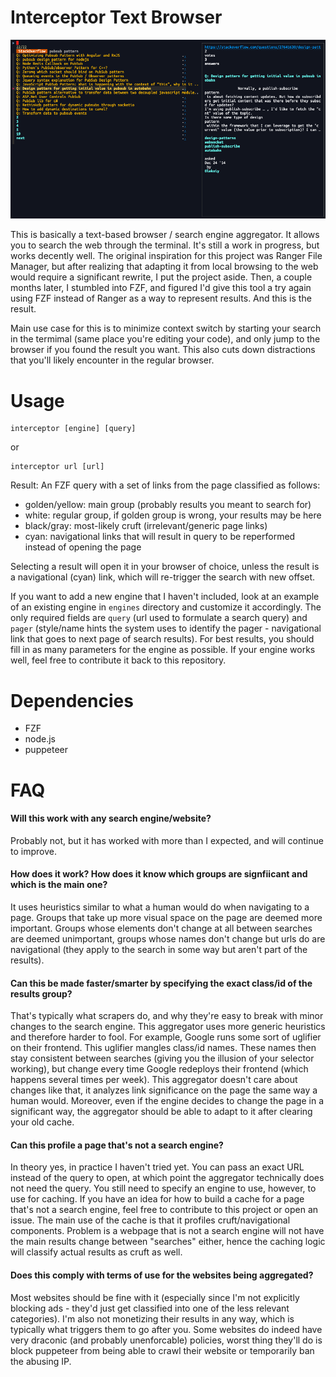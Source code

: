 Interceptor Text Browser
========================
![Screenshot](screenshots/stackoverflow.png)

This is basically a text-based browser / search engine aggregator. It allows you to search the web through the terminal. It's still a work in progress,
but works decently well. The original inspiration for this project was Ranger File Manager, but after realizing that adapting it from local browsing to
the web would require a significant rewrite, I put the project aside. Then, a couple months later, I stumbled into FZF, and figured I'd give this tool
a try again using FZF instead of Ranger as a way to represent results. And this is the result.

Main use case for this is to minimize context switch by starting your search in the termimal (same place you're editing your code), and only jump to the
browser if you found the result you want. This also cuts down distractions that you'll likely encounter in the regular browser.

Usage
=====
```
interceptor [engine] [query]
```
or
```
interceptor url [url]
```

Result: An FZF query with a set of links from the page classified as follows:
- golden/yellow: main group (probably results you meant to search for)
- white: regular group, if golden group is wrong, your results may be here
- black/gray: most-likely cruft (irrelevant/generic page links)
- cyan: navigational links that will result in query to be reperformed instead of opening the page

Selecting a result will open it in your browser of choice, unless the result is a navigational (cyan) link, which will re-trigger the search with new
offset.

If you want to add a new engine that I haven't included, look at an example of an existing engine in `engines` directory and customize it accordingly.
The only required fields are `query` (url used to formulate a search query) and `pager` (style/name hints the system uses to identify the pager - 
navigational link that goes to next page of search results). For best results, you should fill in as many parameters for the engine as possible.
If your engine works well, feel free to contribute it back to this repository.

Dependencies
=====
- FZF
- node.js
- puppeteer 

FAQ
===

#### Will this work with any search engine/website?
Probably not, but it has worked with more than I expected, and will continue to improve.

#### How does it work? How does it know which groups are signfiicant and which is the main one?
It uses heuristics similar to what a human would do when navigating to a page. Groups that take up more visual space on the page are deemed more important.
Groups whose elements don't change at all between searches are deemed unimportant, groups whose names don't change but urls do are navigational (they apply
to the search in some way but aren't part of the results).

#### Can this be made faster/smarter by specifying the exact class/id of the results group?
That's typically what scrapers do, and why they're easy to break with minor changes to the search engine. This aggregator uses more generic heuristics
and therefore harder to fool. For example, Google runs some sort of uglifier on their frontend. This uglifier mangles class/id names. These names then
stay consistent between searches (giving you the illusion of your selector working), but change every time Google redeploys their frontend (which happens
several times per week). This aggregator doesn't care about changes like that, it analyzes link significance on the page the same way a human would. Moreover,
even if the engine decides to change the page in a significant way, the aggregator should be able to adapt to it after clearing your old cache.

#### Can this profile a page that's not a search engine?
In theory yes, in practice I haven't tried yet. You can pass an exact URL instead of the query to open, at which point the aggregator technically does not
need the query. You still need to specify an engine to use, however, to use for caching. If you have an idea for how to build a cache for a page that's not
a search engine, feel free to contribute to this project or open an issue. The main use of the cache is that it profiles cruft/navigational components.
Problem is a webpage that is not a search engine will not have the main results change between "searches" either, hence the caching logic will classify actual
results as cruft as well.

#### Does this comply with terms of use for the websites being aggregated?
Most websites should be fine with it (especially since I'm not explicitly blocking ads - they'd just get classified into one of the less relevant categories).
I'm also not monetizing their results in any way, which is typically what triggers them to go after you. Some websites do indeed have very draconic 
(and probably unenforcable) policies, worst thing they'll do is block puppeteer from being able to crawl their website or temporarily ban the abusing IP.
